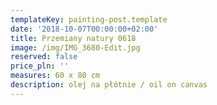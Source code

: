 ```yaml
---
templateKey: painting-post.template
date: '2018-10-07T00:00:00+02:00'
title: Przemiany natury 0618
image: /img/IMG_3680-Edit.jpg
reserved: false
price_pln: ''
measures: 60 x 80 cm
description: olej na płótnie / oil on canvas
---
```


